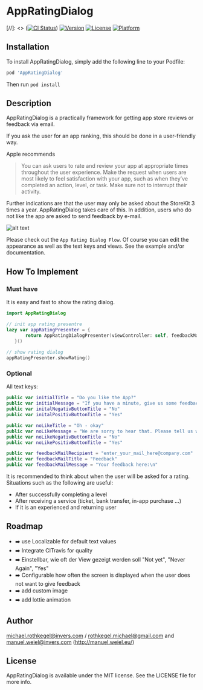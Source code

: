 # AppRatingDialog

[//]: <> ([![CI Status](https://img.shields.io/travis/kuzdu/AppRatingDialog.svg?style=flat)](https://travis-ci.org/kuzdu/AppRatingDialog))
[![Version](https://img.shields.io/cocoapods/v/AppRatingDialog.svg?style=flat)](https://cocoapods.org/pods/AppRatingDialog)
[![License](https://img.shields.io/cocoapods/l/AppRatingDialog.svg?style=flat)](https://cocoapods.org/pods/AppRatingDialog)
[![Platform](https://img.shields.io/cocoapods/p/AppRatingDialog.svg?style=flat)](https://cocoapods.org/pods/AppRatingDialog)


## Installation

To install AppRatingDialog, simply add the following line to your Podfile:

```ruby
pod 'AppRatingDialog'
```
Then run `pod install`

## Description

AppRatingDialog is a practically framework for getting app store reviews or feedback via email.

If you ask the user for an app ranking, this should be done in a user-friendly way.  

Apple recommends
> You can ask users to rate and review your app at appropriate times throughout the user experience.
> Make the request when users are most likely to feel satisfaction with your app, such as when they’ve completed an action, level, or task.
> Make sure not to interrupt their activity.

Further indications are that the user may only be asked about the StoreKit 3 times a year. AppRatingDialog takes care of this. In addition, users who do not like the app are asked to send feedback by e-mail. 

![alt text](app_rating_dialog_flow.png "App Rating Flow")

Please check out the `App Rating Dialog Flow`. Of course you can edit the appearance as well as the text keys and views. See the example and/or documentation.

## How To Implement

### Must have 
It is easy and fast to show the rating dialog. 
```swift
import AppRatingDialog

// init app rating presentre
lazy var appRatingPresenter = {
       return AppRatingDialogPresenter(viewController: self, feedbackMailRecipient: "feedback@my_company.com")
   }()
   
// show rating dialog
appRatingPresenter.showRating()
```

### Optional

All text keys:
```swift
public var initialTitle = "Do you like the App?"
public var initialMessage = "If you have a minute, give us some feedback. This helps us improve the app."
public var initalNegativButtonTitle = "No"
public var initalPositivButtonTitle = "Yes"

public var noLikeTitle = "Oh - okay"
public var noLikeMessage = "We are sorry to hear that. Please tell us what bothers you so that we can implement your feedback."
public var noLikeNegativButtonTitle = "No"
public var noLikePositivButtonTitle = "Yes"

public var feedbackMailRecipient = "enter_your_mail_here@company.com"
public var feedbackMailTitle = "Feedback"
public var feedbackMailMessage = "Your feedback here:\n"
```

It is recommended to think about when the user will be asked for a rating. Situations such as the following are useful: 

* After successfully completing a level
* After receiving a service (ticket, bank transfer, in-app purchase ...)
* If it is an experienced and returning user



## Roadmap

* ➡️ use Localizable for default text values
* ➡️ Integrate CITravis for quality
* ➡️ Einstellbar, wie oft der View gezeigt werden soll "Not yet", "Never Again", "Yes"
* ➡️ Configurable how often the screen is displayed when the user does not want to give feedback
* ➡️ add custom image
* ➡️ add lottie animation 


## Author

michael.rothkegel@invers.com / rothkegel.michael@gmail.com and manuel.weiel@invers.com (http://manuel.weiel.eu/)

## License

AppRatingDialog is available under the MIT license. See the LICENSE file for more info.
